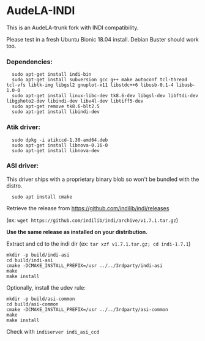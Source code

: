 # AudeLA-INDI

This is an AudeLA-trunk fork with INDI compatibility.

Please test in a fresh Ubuntu Bionic 18.04 install. Debian Buster should work too.

### Dependencies:
```
  sudo apt-get install indi-bin 
  sudo apt-get install subversion gcc g++ make autoconf tcl-thread tcl-vfs libtk-img libgsl2 gnuplot-x11 libstdc++6 libusb-0.1-4 libusb-1.0-0 
  sudo apt-get install linux-libc-dev tk8.6-dev libgsl-dev libftdi-dev libgphoto2-dev libindi-dev libv4l-dev libtiff5-dev
  sudo apt-get remove tk8.6-blt2.5 
  sudo apt-get install libindi-dev
```
### Atik driver:
```
  sudo dpkg -i atikccd-1.30-amd64.deb
  sudo apt-get install libnova-0.16-0 
  sudo apt-get install libnova-dev 
```  
### ASI driver:
This driver ships with a proprietary binary blob so won't be bundled with the distro.
```
  sudo apt install cmake
```  
  Retrieve the release from https://github.com/indilib/indi/releases
  
  (ex: `wget https://github.com/indilib/indi/archive/v1.7.1.tar.gz`)
  
  **Use the same release as installed on your distribution.**
  
  Extract and cd to the indi dir
  (ex: `tar xzf v1.7.1.tar.gz; cd indi-1.7.1`)
  ```
  mkdir -p build/indi-asi
  cd build/indi-asi
  cmake -DCMAKE_INSTALL_PREFIX=/usr ../../3rdparty/indi-asi
  make
  make install
  ```
  
  Optionally, install the udev rule:
  ```
  mkdir -p build/asi-common
  cd build/asi-common
  cmake -DCMAKE_INSTALL_PREFIX=/usr ../../3rdparty/asi-common
  make
  make install
  ```
  
  Check with `indiserver indi_asi_ccd`
  
